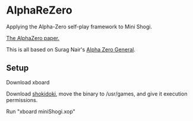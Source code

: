 # AlphaReZero
Applying the Alpha-Zero self-play framework to Mini Shogi.

[The AlphaZero paper.](https://arxiv.org/pdf/1712.01815.pdf)

This is all based on Surag Nair's [Alpha Zero General](https://github.com/suragnair/alpha-zero-general). 

## Setup
Download xboard

Download [shokidoki](http://home.hccnet.nl/h.g.muller/shokidoki.html), move the binary to /usr/games, and give it execution permissions.

Run "xboard miniShogi.xop"
